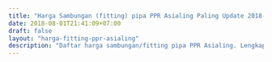 ```yaml
---
title: "Harga Sambungan (fitting) pipa PPR Asialing Paling Update 2018-2019"
date: 2018-08-01T21:41:09+07:00
draft: false
layout: "harga-fitting-ppr-asialing"
description: "Daftar harga sambungan/fitting pipa PPR Asialing. Lengkap berbagai jenis dan ukuran. Dapatkan harga terbaik dari kami."
---
```


